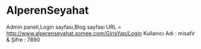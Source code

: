# AlperenSeyahat
Admin paneli,Login sayfası,Blog sayfası URL = http://www.alperenseyahat.somee.com/GirisYap/Login
Kullanıcı Adı : misafir  &  Şifre : 7890

